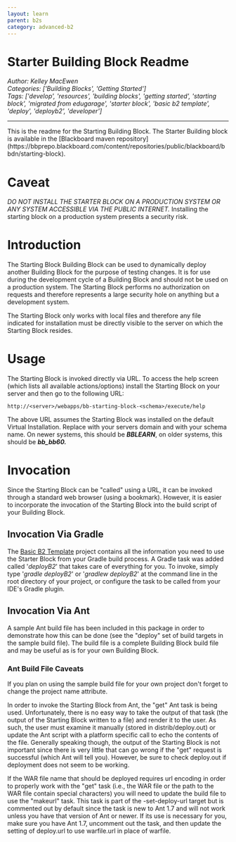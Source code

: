 ```yaml
---
layout: learn
parent: b2s
category: advanced-b2
---
```

# Starter Building Block Readme
*Author: Kelley MacEwen*  
*Categories: ['Building Blocks', 'Getting Started']*  
*Tags: ['develop', 'resources', 'building blocks', 'getting started', 'starting block', 'migrated from edugarage', 'starter block', 'basic b2 template', 'deploy', 'deployb2', 'developer']*  
<hr />
This is the readme for the Starting Building Block. The Starter Building block
is available in the [Blackboard maven
repository](https://bbprepo.blackboard.com/content/repositories/public/blackboard/bbdn/starting-block).

# Caveat

_DO NOT INSTALL THE STARTER BLOCK ON A PRODUCTION SYSTEM OR ANY SYSTEM
ACCESSIBLE VIA THE PUBLIC INTERNET._ Installing the starting block on a
production system presents a security risk.

# Introduction

The Starting Block Building Block can be used to dynamically deploy another
Building Block for the purpose of testing changes. It is for use during the
development cycle of a Building Block and should not be used on a production
system. The Starting Block performs no authorization on requests and therefore
represents a large security hole on anything but a development system.

The Starting Block only works with local files and therefore any file
indicated for installation must be directly visible to the server on which the
Starting Block resides.

# Usage

The Starting Block is invoked directly via URL. To access the help screen
(which lists all available actions/options) install the Starting Block on your
server and then go to the following URL:

`http://<server>/webapps/bb-starting-block-<schema>/execute/help`

The above URL assumes the Starting Block was installed on the default Virtual
Installation. Replace <server> with your servers domain and <schema> with your
schema name. On newer systems, this should be **_BBLEARN_**, on older systems,
this should be **_bb_bb60._**

# Invocation

Since the Starting Block can be "called" using a URL, it can be invoked
through a standard web browser (using a bookmark). However, it is easier to
incorporate the invocation of the Starting Block into the build script of your
Building Block.

## Invocation Via Gradle

The [Basic B2 Template](https://github.com/blackboard/basic-b2-template)
project contains all the information you need to use the Starter Block from
your Gradle build process. A Gradle task was added called '_deployB2_' that
takes care of everything for you. To invoke, simply type '_gradle deployB2_'
or '_gradlew deployB2_' at the command line in the root directory of your
project, or configure the task to be called from your IDE's Gradle plugin.

## Invocation Via Ant

A sample Ant build file has been included in this package in order to
demonstrate how this can be done (see the "deploy" set of build targets in the
sample build file). The build file is a complete Building Block build file and
may be useful as is for your own Building Block.

### Ant Build File Caveats

If you plan on using the sample build file for your own project don't forget
to change the project name attribute.

In order to invoke the Starting Block from Ant, the "get" Ant task is being
used. Unfortunately, there is no easy way to take the output of that task (the
output of the Starting Block written to a file) and render it to the user. As
such, the user must examine it manually (stored in distrib/deploy.out) or
update the Ant script with a platform specific call to echo the contents of
the file. Generally speaking though, the output of the Starting Block is not
important since there is very little that can go wrong if the "get" request is
successful (which Ant will tell you). However, be sure to check deploy.out if
deployment does not seem to be working.

If the WAR file name that should be deployed requires url encoding in order to
properly work with the "get" task (i.e., the WAR file or the path to the WAR
file contain special characters) you will need to update the build file to use
the "makeurl" task. This task is part of the -set-deploy-url target but is
commented out by default since the task is new to Ant 1.7 and will not work
unless you have that version of Ant or newer. If its use is necessary for you,
make sure you have Ant 1.7, uncomment out the task, and then update the
setting of deploy.url to use warfile.url in place of warfile.

